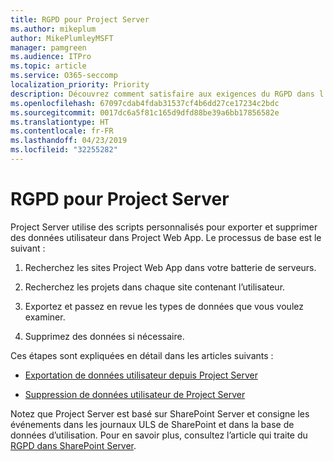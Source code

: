 ```yaml
---
title: RGPD pour Project Server
ms.author: mikeplum
author: MikePlumleyMSFT
manager: pamgreen
ms.audience: ITPro
ms.topic: article
ms.service: O365-seccomp
localization_priority: Priority
description: Découvrez comment satisfaire aux exigences du RGPD dans l’environnement Project Server local.
ms.openlocfilehash: 67097cdab4fdab31537cf4b6dd27ce17234c2bdc
ms.sourcegitcommit: 0017dc6a5f81c165d9dfd88be39a6bb17856582e
ms.translationtype: HT
ms.contentlocale: fr-FR
ms.lasthandoff: 04/23/2019
ms.locfileid: "32255282"
---
```

# <a name="gdpr-for-project-server"></a>RGPD pour Project Server

Project Server utilise des scripts personnalisés pour exporter et supprimer des données utilisateur dans Project Web App. Le processus de base est le suivant :

1.  Recherchez les sites Project Web App dans votre batterie de serveurs.

2.  Recherchez les projets dans chaque site contenant l’utilisateur.

3.  Exportez et passez en revue les types de données que vous voulez examiner.

4.  Supprimez des données si nécessaire.

Ces étapes sont expliquées en détail dans les articles suivants :

- [Exportation de données utilisateur depuis Project Server](/Project/export-user-data-from-project-server?toc=/Office365/Enterprise/toc.json)

- [Suppression de données utilisateur de Project Server](/Project/delete-user-data-from-project-server?toc=/Office365/Enterprise/toc.json)


Notez que Project Server est basé sur SharePoint Server et consigne les événements dans les journaux ULS de SharePoint et dans la base de données d’utilisation. Pour en savoir plus, consultez l’article qui traite du [RGPD dans SharePoint Server](gdpr-for-sharepoint-server.md).
